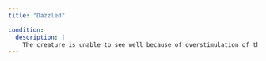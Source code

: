 ```yaml
---
title: "Dazzled"

condition:
  description: |
    The creature is unable to see well because of overstimulation of the eyes. A dazzled creature takes a -1 penalty on attack rolls, {% skill_link search %} checks, and {% skill_link spot %} checks.
---
```

